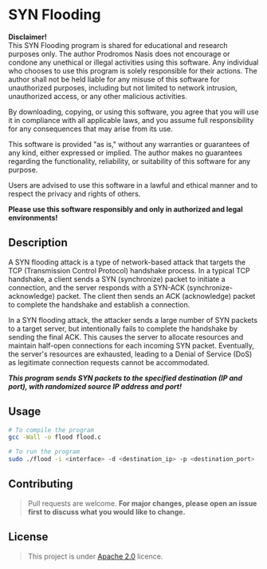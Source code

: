 # SYN Flooding
**Disclaimer!** \
This SYN Flooding program is shared for educational and research purposes only. The author Prodromos Nasis does not encourage or condone any unethical or illegal activities using this software. Any individual who chooses to use this program is solely responsible for their actions. The author shall not be held liable for any misuse of this software for unauthorized purposes, including but not limited to network intrusion, unauthorized access, or any other malicious activities.

By downloading, copying, or using this software, you agree that you will use it in compliance with all applicable laws, and you assume full responsibility for any consequences that may arise from its use.

This software is provided "as is," without any warranties or guarantees of any kind, either expressed or implied. The author makes no guarantees regarding the functionality, reliability, or suitability of this software for any purpose.

Users are advised to use this software in a lawful and ethical manner and to respect the privacy and rights of others.

**Please use this software responsibly and only in authorized and legal environments!**

## Description
A SYN flooding attack is a type of network-based attack that targets the TCP (Transmission Control Protocol) handshake process. In a typical TCP handshake, a client sends a SYN (synchronize) packet to initiate a connection, and the server responds with a SYN-ACK (synchronize-acknowledge) packet. The client then sends an ACK (acknowledge) packet to complete the handshake and establish a connection.

In a SYN flooding attack, the attacker sends a large number of SYN packets to a target server, but intentionally fails to complete the handshake by sending the final ACK. This causes the server to allocate resources and maintain half-open connections for each incoming SYN packet. Eventually, the server's resources are exhausted, leading to a Denial of Service (DoS) as legitimate connection requests cannot be accommodated.

***This program sends SYN packets to the specified destination (IP and port), with randomized source IP address and port!***

## Usage

```Bash
# To compile the program
gcc -Wall -o flood flood.c

# To run the program
sudo ./flood -i <interface> -d <destination_ip> -p <destination_port>
```

## Contributing

>Pull requests are welcome. **For major changes, please open an issue first
to discuss what you would like to change.**


## License

>This project is under [Apache 2.0](https://choosealicense.com/licenses/apache-2.0/) licence.
